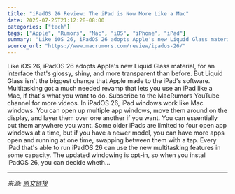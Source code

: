 ```yaml
---
title: "iPadOS 26 Review: The iPad is Now More Like a Mac"
date: 2025-07-25T21:12:28+08:00
categories: ["tech"]
tags: ["Apple", "Rumors", "Mac", "iOS", "iPhone", "iPad"]
summary: "Like iOS 26, iPadOS 26 adopts Apple's new Liquid Glass material, for an interface that's glossy, shiny, and more transparent than before. But Liquid Glass isn't the biggest change that Apple made to t"
source_url: "https://www.macrumors.com/review/ipados-26/"
---
```


Like iOS 26, iPadOS 26 adopts Apple's new Liquid Glass material, for an interface that's glossy, shiny, and more transparent than before. But Liquid Glass isn't the biggest change that Apple made to the iPad's software. Multitasking got a much needed revamp that lets you use an &zwnj;iPad&zwnj; like a Mac, if that's what you want to do. Subscribe to the MacRumors YouTube channel for more videos. In iPadOS 26, &zwnj;iPad&zwnj; windows work like Mac windows. You can open up multiple app windows, move them around on the display, and layer them over one another if you want. You can essentially put them anywhere you want. Some older iPads are limited to four open app windows at a time, but if you have a newer model, you can have more apps open and running at one time, swapping between them with a tap. Every &zwnj;iPad&zwnj; that's able to run iPadOS 26 can use the new multitasking features in some capacity. The updated windowing is opt-in, so when you install iPadOS 26, you can decide wheth...

---

*来源: [原文链接](https://www.macrumors.com/review/ipados-26/)*
